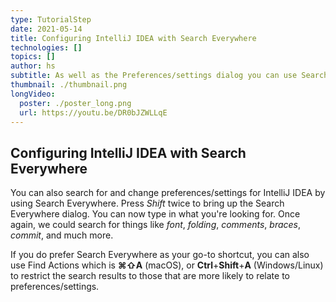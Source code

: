 ```yaml
---
type: TutorialStep
date: 2021-05-14
title: Configuring IntelliJ IDEA with Search Everywhere
technologies: []
topics: []
author: hs
subtitle: As well as the Preferences/settings dialog you can use Search Everywhere to make IntelliJ IDEA your own 
thumbnail: ./thumbnail.png
longVideo:
  poster: ./poster_long.png
  url: https://youtu.be/DR0bJZWLLqE
---
```


## Configuring IntelliJ IDEA with Search Everywhere
You can also search for and change preferences/settings for IntelliJ IDEA by using Search Everywhere. Press *Shift* twice to bring up the Search Everywhere dialog. You can now type in what you're looking for. Once again, we could search for things like _font_, _folding_, _comments_, _braces_, _commit_, and much more. 

If you do prefer Search Everywhere as your go-to shortcut, you can also use Find Actions which is **⌘⇧A** (macOS), or **Ctrl**+**Shift**+**A** (Windows/Linux) to restrict the search results to those that are more likely to relate to preferences/settings. 